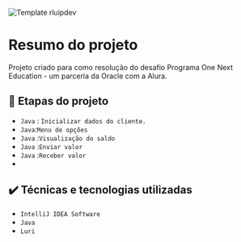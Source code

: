 ![Template rluipdev]()
 # Resumo do projeto
Projeto  criado para como resolução do desafio  Programa One Next Education - um parceria da Oracle com a Alura.

## 🔨 Etapas do projeto
- `Java` : `Inicializar dados do cliente.`   
- `Java`:`Menu de opções` 
- `Java` :`Visualização do saldo`
- `Java` :`Enviar valor`
- `Java` :`Receber valor`
- 
## ✔️ Técnicas e tecnologias utilizadas

- ``IntelliJ IDEA Software``
- ``Java``
- ``Luri``
 

